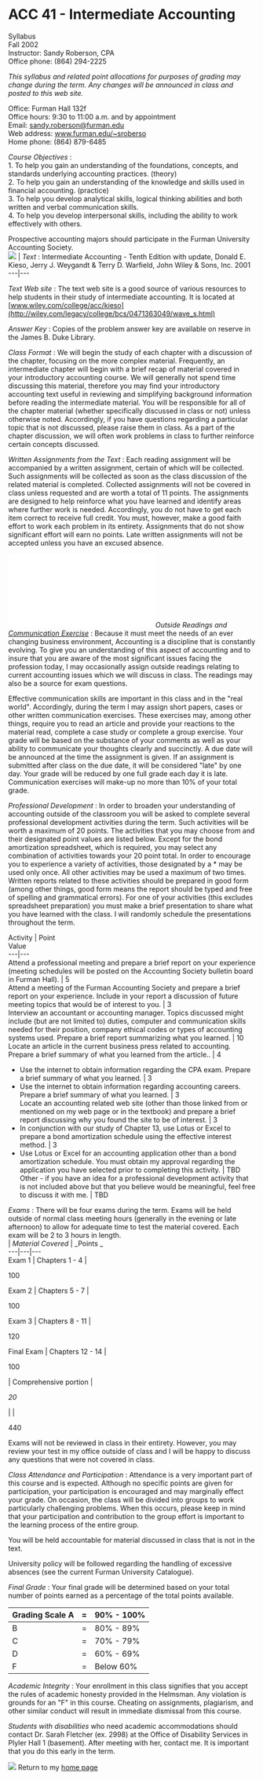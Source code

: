 #  ACC 41 - Intermediate Accounting

  
Syllabus  
Fall 2002  
Instructor:   Sandy Roberson, CPA  
Office phone: (864) 294-2225

  
  
  
  
  
  
  
  

_This syllabus and related point allocations for purposes of grading may
change during the term.   Any changes will be announced in class and posted to
this web site._  


Office:  Furman Hall 132f  
Office hours: 9:30 to 11:00 a.m. and by appointment  
Email:  sandy.roberson@furman.edu  
Web address:  www.furman.edu/~sroberso  
Home phone:  (864) 879-6485

_Course Objectives_ :  
1\. To help you gain an understanding of the foundations, concepts, and
standards underlying accounting practices. (theory)  
2\. To help you gain an understanding of the knowledge and skills used in
financial accounting. (practice)  
3\. To help you develop analytical skills, logical thinking abilities and both
written and verbal communication skills.  
4\. To help you develop interpersonal skills, including the ability to work
effectively with others.

Prospective accounting majors should participate in the Furman University
Accounting Society.  
  ![](intermed.jpg) | _Text_ :  Intermediate Accounting - Tenth Edition  with
update, Donald E. Kieso, Jerry J. Weygandt & Terry D. Warfield, John Wiley &
Sons, Inc. 2001  
---|---  
  
_Text Web site_ :  The text web site is a good source of various resources to
help students in their study of intermediate accounting.  It is located at
[www.wiley.com/college/acc/kieso](http://wiley.com/legacy/college/bcs/0471363049/wave_s.html)

_Answer Key_ : Copies of the problem answer key are available on reserve in
the James B. Duke Library.  


_Class Format_ :  We will begin the study of each chapter with a discussion of
the chapter, focusing on the more complex material.  Frequently, an
intermediate chapter will begin with a brief recap of material covered in your
introductory accounting course.  We will generally not spend time discussing
this material, therefore you may find your introductory accounting text useful
in reviewing and simplifying background information before reading the
intermediate material.  You will be responsible for all of the chapter
material (whether specifically discussed in class or not) unless otherwise
noted.    Accordingly, if you have questions regarding a particular topic that
is not discussed, please raise them in class.  As a part of the chapter
discussion, we will often work problems in class to further reinforce certain
concepts discussed.

_Written Assignments from the Text_ : Each reading assignment will be
accompanied by a written assignment, certain of which will be collected. Such
assignments will be collected as soon as the class discussion of the related
material is completed.  Collected assignments will not be covered in class
unless requested and are worth a total of 11 points.  The assignments are
designed to help reinforce what you have learned and identify areas where
further work is needed.  Accordingly, you do not have to get each item correct
to receive full credit.  You must, however, make a good faith effort to work
each problem in its entirety.  Assignments that do not show significant effort
will earn no points.    Late written assignments will not be accepted unless
you have an excused absence.

![](towncrier.htm)_Outside Readings and [Communication
Exercise](communication.htm)_ : Because it must meet the needs of an ever
changing business environment, Accounting is a discipline that is constantly
evolving.   To give you an understanding of this aspect of accounting and to
insure that you are aware of the most significant issues facing the profession
today,  I may occasionally assign outside readings relating to current
accounting issues which we will discuss in class.  The readings may also be a
source for exam questions.

Effective communication skills are important in this class and in the "real
world".  Accordingly, during the term I may assign short papers, cases or
other written communication exercises.  These exercises may, among other
things, require you to read an article and provide your reactions to the
material read, complete a case study or complete a group exercise.   Your
grade will be based on the substance of your comments as well as your ability
to communicate your thoughts clearly and succinctly.     A due date will be
announced at the time the assignment is given.  If an assignment is submitted
after class on the due date, it will be considered "late" by one day. Your
grade will be reduced by one full grade each day it is late.  Communication
exercises will make-up no more than 10% of your total grade.

_Professional Development_ :  In order to broaden your understanding of
accounting outside of the classroom you will be asked to complete several
professional development activities during the term.  Such activities will be
worth a maximum of 20 points.  The activities that you may choose from and
their designated point values are listed below.  Except for the bond
amortization spreadsheet, which is required, you may select any combination of
activities towards your 20 point total.  In order to encourage you to
experience a variety of activities, those designated by a * may be used only
once.  All other activities may be used a maximum of two times.  Written
reports related to these activities should be prepared in good form (among
other things, good form means the report should be typed and free of spelling
and grammatical errors).  For one of your activities (this excludes
spreadsheet preparation) you must make a brief presentation to share what you
have learned with the class.  I will randomly schedule the presentations
throughout the term.  
    
  Activity |  Point  
Value  
---|---  
Attend a professional meeting and prepare a brief report on your experience
(meeting schedules will be posted on the Accounting Society bulletin board in
Furman Hall). |  5  
Attend a meeting of the Furman Accounting Society and prepare a brief report
on your experience.  Include in your report a discussion of future meeting
topics that would be of interest to you. |  3  
Interview an accountant or accounting manager.  Topics discussed might include
(but are not limited to) duties, computer and communication skills needed for
their position, company ethical codes or types of accounting systems used.
Prepare a brief report summarizing what you learned. |  10  
Locate an article in the current business press related to accounting.
Prepare a brief summary of what you learned from the article.. |  4  
* Use the internet to obtain information regarding the CPA exam.  Prepare a brief summary of what you learned. |  3  
* Use the internet to obtain information regarding accounting careers.  Prepare a brief summary of what you learned. |  3  
Locate an accounting related web site (other than those linked from or
mentioned on my web page or in the textbook) and prepare a brief report
discussing why you found the site to be of interest. |  3  
* In conjunction with our study of Chapter 13, use Lotus or Excel to prepare a bond amortization schedule using the effective interest method. |  3  
* Use Lotus or Excel for an accounting application other than a bond amortization schedule.  You must obtain my approval regarding the application you have selected  prior to completing this activity. |  TBD  
Other - if you have an idea for a professional development activity that is
not included above but that you believe would be meaningful, feel free to
discuss it with me. |  TBD  
  
_Exams_ :  There will be four exams during the term.  Exams will be held
outside of normal class meeting hours (generally in the evening or late
afternoon) to allow for adequate time to test the material covered.  Each exam
will be 2 to 3 hours in length.  
  |  _Material Covered_ |  _Points  _  
---|---|---  
Exam 1 | Chapters 1 - 4 |

100  
  
Exam 2 | Chapters 5 - 7 |

100  
  
Exam 3 | Chapters 8 - 11 |

120  
  
Final Exam | Chapters 12 - 14 |

100  
  
| Comprehensive portion |

_20_  
  
|  |

440  
  
Exams will not be reviewed in class in their entirety.  However, you may
review your test in my office outside of class and I will be happy to discuss
any questions that were not covered in class.

_Class Attendance and Participation_ : Attendance is a very important part of
this course and is expected.  Although no specific points are given for
participation, your participation  is encouraged and may marginally effect
your grade.  On occasion, the class will be divided into groups to work
particularly challenging problems.  When this occurs, please keep in mind that
your participation and contribution to the group effort is important to the
learning process of the entire group.

You will be held accountable for material discussed in class that is not in
the text.

University policy will be followed regarding the handling of excessive
absences (see the current Furman University Catalogue).

_Final Grade_ :  Your final grade will be determined based on your total
number of points earned as a percentage of the total points available.

Grading Scale A |  = | 90% - 100%  
---|---|---  
B |  = | 80% - 89%  
C |  = | 70% - 79%  
D |  = | 60% - 69%  
F |  = | Below 60%  
  
_Academic Integrity_ :  Your enrollment in this class signifies that you
accept the rules of academic honesty provided in the Helmsman. Any violation
is grounds for an "F" in this course.  Cheating on assignments, plagiarism,
and other similar conduct will result in immediate dismissal from this course.

_Students with disabilities_ who need academic accommodations should contact
Dr. Sarah Fletcher (ex. 2998) at the Office of Disability Services in Plyler
Hall 1 (basement).   After meeting with her, contact me.   It is important
that you do this early in the term.

![](arrowhome.gif) Return to my [home page](../index.htm)

